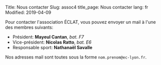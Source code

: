 Title: Nous contacter
Slug: assoc4
title_page: Nous contacter
lang: fr
Modified: 2019-04-09

Pour contacter l'association ÉCLAT, vous pouvez envoyer un mail à l'une des membres suivants:

- Président: **Mayeul Cantan**, _bat. F7_
- Vice-président: **Nicolas Ratto**, _bat. E6_
- Responsable sport: **Nathanaël Savalle**

Nos adresses mail sont toutes sous la forme `nom.prenom@ec-lyon.fr`.
